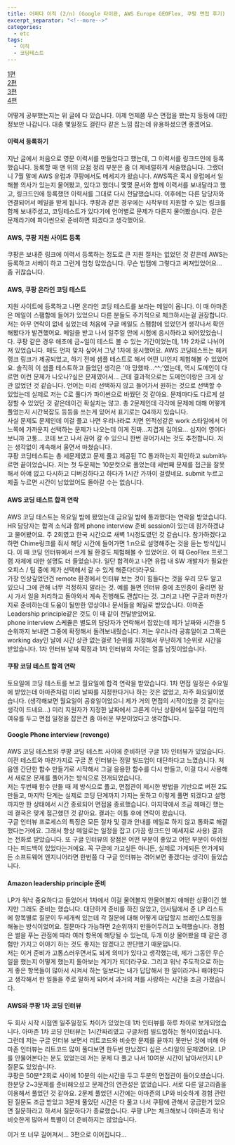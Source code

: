 ```yaml
---
title: 어쩌다 이직 (2/n) (Google 타이완, AWS Europe GEOFlex, 쿠팡 면접 후기)
excerpt_separator: "<!--more-->"
categories:
  - etc
tags:
  - 이직
  - 코딩테스트
---
```


[1편](https://gayuna.github.io/etc/2021/09/25/accidental-trans-1/)  
[2편](https://gayuna.github.io/etc/2021/10/09/accidental-trans-2/)  
[3편](https://gayuna.github.io/etc/2021/10/25/accidental-trans-3/)  
[4편](https://gayuna.github.io/etc/2021/11/02/accidental-trans-4/)  

어떻게 공부했는지는 위 글에 다 있습니다. 이제 언제쯤 무슨 면접을 봤는지 등등에 대한 정보만 나갑니다. 대충 몇일정도 걸린다 같은 느낌 잡는데 유용하셨으면 좋겠어요.

#### 이력서 등록하기

지난 글에서 처음으로 영문 이력서를 만들었다고 했는데, 그 이력서를 링크드인에 등록했습니다. 등록할 때 맨 위의 요점 정리 부분은 좀 더 제네럴하게 서술했습니다. 그랬더니 7월 말에 AWS 유럽과 쿠팡에서도 메세지가 왔습니다. AWS쪽은 혹시 유럽에서 일해볼 의사가 있는지 물어봤고, 있다고 했더니 몇몇 문서와 함께 이력서를 보내달라고 했고, 링크드인에 등록했던 이력서를 그대로 다시 전달했습니다. 이후에는 다른 담당자와 연결되어서 메일을 받게 됩니다. 쿠팡과 같은 경우에는 시작부터 지원할 수 있는 링크를 함께 보내주셨고, 코딩테스트가 있다기에 언어별로 문제가 다른지 물어봤습니다. 같은 문제라기에 파이썬으로 준비하면 되겠다고 생각했어요.

#### AWS, 쿠팡 지원 사이트 등록

쿠팡은 보내준 링크에 이력서 등록하는 정도로 큰 지원 절차는 없었던 것 같은데 AWS는 등록하고 서베이 하고 그런게 엄청 많았습니다. 무슨 법땜에 그렇다고 써져있었어요... 좀 귀찮습니다.

#### AWS, 쿠팡 온라인 코딩 테스트

지원 사이트에 등록하고 나면 온라인 코딩 테스트를 보라는 메일이 옵니다. 이 때 아마존은 메일이 스팸함에 들어가 있었으니 다른 분들도 주기적으로 체크하시는걸 권장합니다. 저는 아무 연락이 없네 싶었는데 처음에 구글 메일도 스팸함에 있었던거 생각나서 확인해봤다가 발견했어요. 메일을 받고 나서 일주일 안에 시험에 응시하라고 되어있었습니다. 쿠팡 같은 경우 애초에 금~일이 테스트 볼 수 있는 기간이었는데, 1차 2차로 나뉘어져 있었습니다. 매도 먼저 맞자 싶어서 그냥 1차에 응시했어요.
AWS 코딩테스트는 해커랭크 링크가 제공되었고, 하기 전에 샘플 테스트로 해서 어떤 UI인지 체험해볼 수 있었어요. 솔직히 이 샘플 테스트하고 들었던 생각은 '아 망했따...^^;'였는데, 역시 도메인이 다르면 이런 문제가 나오나?싶은 문제였어서... 근데 결과적으로는 도메인이랑은 크게 상관 없었던 것 같습니다. 언어는 미리 선택하지 않고 들어가서 원하는 것으로 선택할 수 있었는데 실제로 저는 C로 풀다가 파이썬으로 바꿨던 것 같아요. 문제마다도 다르게 설정할 수 있었던 것 같은데이건 확실치는 않고. 총 2문제인데 각각에 문제에 대해 어떻게 풀었는지 시간복잡도 등등을 쓰는게 있어서 표기로는 Q4까지 있습니다.  
사실 문제도 문제인데 이걸 풀고 나면 우리나라로 치면 인적성같은 work 스타일에서 어느쪽에 가까운지 선택하는 문제가 나오는데 이게 진짜...지겹게 길어요... 심지어 영어다보니까 고통... 코테 보고 나서 끊어 갈 수 있으니 한번 끊어가시는 것도 추천합니다. 저는 생각없이 계속해서 울면서 마쳤습니다.  
쿠팡 코딩테스트는 총 세문제였고 문제 풀고 제공된 TC 통과하는지 확인하고 submit누르면 끝이었습니다. 저는 첫 두문제는 10분컷으로 풀었는데 세번째 문제를 접근을 잘못해서 아얘 없고 다시하고 디버깅하다고 하다가 1시간 가까이 걸렸네요. submit 누르고 제출 누르면 시간이 남았었어도 돌아갈 수는 없습니다.

#### AWS 코딩 테스트 합격 연락

AWS 코딩 테스트는 목요일 밤에 봤었는데 금요일 밤에 통과했다는 연락을 받았습니다. HR 담당자는 합격 소식과 함께 phone interview 준비 session이 있는데 참가하겠냐고 물어봤어요. 주 2회였고 한국 시간으로 새벽 1시정도였던 것 같습니다. 참가하겠다고 하면 Chime링크를 줘서 해당 시간에 들어가면 1:n으로 설명해주는 것을 듣는 방식입니다. 이 때 코딩 인터뷰에서 쓰게 될 환경도 체험해볼 수 있었어요. 이 때 GeoFlex 프로그램 자체에 대한 설명도 더 들었습니다. 일단 합격하고 나면 유럽 내 SW 개발자가 필요한 오피스 / 팀 중에 제가 선택해서 갈 수 있게 해준다더라구요.  
가장 인상깊었던건 remote 환경에서 인터뷰 보는 것이 힘들다는 것을 우리 모두 알고 있으니 그에 관해 너무 걱정하지 말라는 것. 예를 들면 인터뷰 중에 초인종이 울리면 잠시 가서 일을 처리하고 돌아와서 계속 진행해도 괜찮다는 것. 그러고 나면 구글과 마찬가지로 준비하는데 도움이 될만한 영상이나 문서들을 메일로 받았습니다. 아마존 Leadership principle같은 것도 이 때 같이 전달받았어요.  
phone interview 스케쥴은 별도의 담당자가 연락해서 잡았는데 제가 날짜와 시간을 5순위까지 보내면 그중에 확정해서 돌려보내줬습니다. 저는 우리나라 공휴일이고 그쪽은 working day인 날에 시간 상관 없는걸로 1순위를 지정해서 무난하게 1순위로 시간을 받았습니다. 1차 인터뷰 날짜 확정과 1차 인터뷰의 차이는 열흘 남짓이었습니다.

#### 쿠팡 코딩 테스트 합격 연락

토요일에 코딩 테스트를 보고 월요일에 합격 연락을 받았습니다. 1차 면접 일정은 수요일에 받았는데 아마존처럼 미리 날짜를 지정한다거나 하는 것은 없었고, 차주 화요일이었습니다. (생각해보면 월요일이 공휴일이었으니 제가 거의 면접의 시작이었을 것 같다는 생각이 드네요...) 미리 지원자가 지정한 날짜에서 고른게 아닌 상황에서 일주일 미만의 여유를 두고 면접 일정을 잡은건 좀 아쉬운 부분이었다고 생각합니다.

#### Google Phone interview (revenge)

AWS 코딩 테스트와 쿠팡 코딩 테스트 사이에 준비하던 구글 1차 인터뷰가 있었습니다. 이전 테스트와 마찬가지로 구글 폰 인터뷰는 정말 빌드업이 대단하다고 느꼈습니다. 처음엔 간단한 함수 만들기로 시작해서 그걸 응용한 함수를 다시 만들고, 이걸 다시 사용해서 새로운 문제를 풀어가는 방식으로 전개되었습니다.  
저는 두번째 함수 만들 때 제 방식으로 풀고, 면접관이 제시한 방법을 기반으로 버젼 2도 만들고, 마지막 단계는 실제로 코딩 단계까지 가지는 못하고 이렇게 풀면 되겠다고 설명까지만 한 상태에서 시간 종료되어 면접을 종료했습니다. 마지막에서 조금 헤매긴 했는데 결국은 맞게 접근했던 것 같아요. 결과는 이틀 후에 연락이 왔습니다.  
구글 인터뷰 프로세스의 특징은 모든 절차 및 결과 안내를 메일로 하지 않고 통화로 해결했다는거에요. 그래서 항상 메일로는 일정을 잡고 (가끔 링크드인 메세지로 사용) 결과는 전화로 받았습니다. 또 구글 인터뷰의 장점은 어떤 부분이 좋았고 어떤 부분이 아쉬웠다는 피드백이 있었다는거에요. 꼭 구글에 가고싶든 아니든, 실제로 가게되든 안가게되든 소프트웨어 엔지니어라면 한번쯤 다 구글 인터뷰는 겪어보면 좋겠다는 생각이 들었습니다.

#### Amazon leadership principle 준비

LP가 워낙 중요하다고 들었어서 1차에서 이걸 물어볼지 안물어볼지 애매한 상황이긴 했지만 그래도 준비는 했습니다. 대단하게 준비를 하진 않았고, 인사팀에서 준 LP 리스트에 항목별로 질문이 두세개씩 있는데 각 질문에 대해 어떻게 대답할지 브레인스토밍을 해놓는 방식이었어요. 질문마다 가능하면 2순위까지 만들어두려고 노력했습니다. 경험은 썰을 푸는 관점에 따라 여러 항목에 해당될 수 있는데, 두개 이상 물어봤을 때 같은 경험만 가지고 이야기 하는 것도 좋지는 않겠다고 판단했기 때문입니다.  
저는 이거 준비가 고통스러우면서도 되게 의미가 있다고 생각했는데, 제가 그동안 무슨 일을 했는지 어떻게 했는지 돌아보는 계기가 되더라구요. 그리고 워낙 주도적으로 하는게 좋은 항목들이 많아서 시켜서 하는 일보다는 내가 답답해서 한 일이라거나 해야한다고 생각해서 한 일들을 주로 말하게 되어서 과거의 저를 사랑하는 시간을 조금 가졌습니다.

#### AWS와 쿠팡 1차 코딩 인터뷰

두 회사 시작 시점엔 일주일정도 차이가 있었는데 1차 인터뷰를 하루 차이로 보게되었습니다. 아마존 1차 코딩 인터뷰는 1시간짜리였고 구글처럼 빌드업하는 형식이었습니다. 그런데 저는 구글 인터뷰 보면서 리트코드와 비슷한 문제를 끝까지 못만난 것에 비해 아마존 인터뷰는 리트코드 많이 풀다보면 한두번 만났겠다 싶은 스타일의 문제였어요. LP를 안물어본다는 분도 있었는데 저는 문제 다 풀고 나서 10여분 시간이 남아서인지 LP 질문도 있었습니다.  
쿠팡은 50분*2회로 사이에 10분의 쉬는시간을 두고 두분의 면접관이 들어오셨습니다. 한분당 2~3문제를 준비해오셨고 문제간의 연관성은 없었습니다. 서로 다른 알고리즘을 이용해서 풀었던 것 같아요. 2문제 풀었던 시간에는 아마존의 LP와 비슷하게 경험 관련된 질문도 조금 받았고 3문제 풀었던 시간은 다 풀고 나서 쿠팡에 관해서 궁금한거 있으면 질문하라고 하셔서 질문하다가 종료했습니다. 쿠팡 LP는 체크해보니 아마존과 워낙 비슷한게 많아서 특별이 더 준비하지는 않았습니다.  

이거 또 너무 길어져서... 3편으로 이어집니다...
